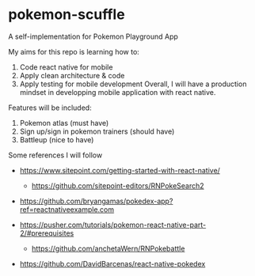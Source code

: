 # pokemon-scuffle
A self-implementation for Pokemon Playground App

My aims for this repo is learning how to:
1. Code react native for mobile
2. Apply clean architecture & code
3. Apply testing for mobile development
Overall, I will have a production mindset in developping mobile application with react native.

Features will be included: 
1. Pokemon atlas (must have) 
2. Sign up/sign in pokemon trainers (should have)
3. Battleup (nice to have)


Some references I will follow
- https://www.sitepoint.com/getting-started-with-react-native/ 
    - https://github.com/sitepoint-editors/RNPokeSearch2

- https://github.com/bryangamas/pokedex-app?ref=reactnativeexample.com
- https://pusher.com/tutorials/pokemon-react-native-part-2/#prerequisites
    - https://github.com/anchetaWern/RNPokebattle
- https://github.com/DavidBarcenas/react-native-pokedex
